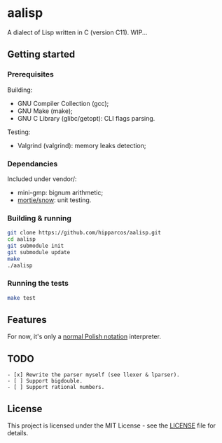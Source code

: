 # aalisp

A dialect of Lisp written in C (version C11).
WIP...

## Getting started

### Prerequisites

Building:

- GNU Compiler Collection (gcc);
- GNU Make (make);
- GNU C Library (glibc/getopt): CLI flags parsing.

Testing:

- Valgrind (valgrind): memory leaks detection;

### Dependancies

Included under vendor/:

- mini-gmp: bignum arithmetic;
- [mortie/snow](https://github.com/mortie/snow): unit testing.

### Building & running

```bash
git clone https://github.com/hipparcos/aalisp.git
cd aalisp
git submodule init
git submodule update
make
./aalisp
```

### Running the tests

```bash
make test
```

## Features

For now, it's only a [normal Polish notation](https://en.wikipedia.org/wiki/Polish_notation) interpreter.

## TODO

    - [x] Rewrite the parser myself (see llexer & lparser).
    - [ ] Support bigdouble.
    - [ ] Support rational numbers.

## License

This project is licensed under the MIT License - see the [LICENSE](LICENSE) file for details.
